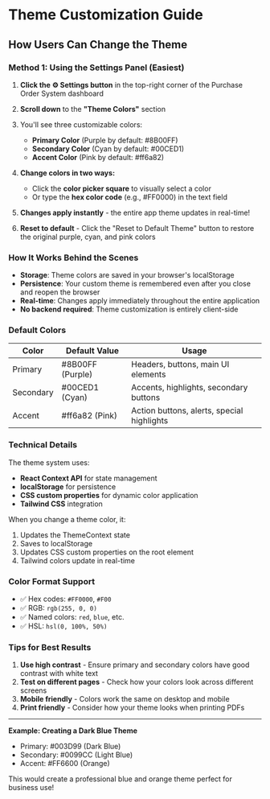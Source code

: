 # Theme Customization Guide

## How Users Can Change the Theme

### Method 1: Using the Settings Panel (Easiest)

1. **Click the ⚙️ Settings button** in the top-right corner of the Purchase Order System dashboard
2. **Scroll down** to the **"Theme Colors"** section
3. You'll see three customizable colors:
   - **Primary Color** (Purple by default: #8B00FF)
   - **Secondary Color** (Cyan by default: #00CED1)
   - **Accent Color** (Pink by default: #ff6a82)

4. **Change colors in two ways:**
   - Click the **color picker square** to visually select a color
   - Or type the **hex color code** (e.g., #FF0000) in the text field

5. **Changes apply instantly** - the entire app theme updates in real-time!

6. **Reset to default** - Click the "Reset to Default Theme" button to restore the original purple, cyan, and pink colors

### How It Works Behind the Scenes

- **Storage**: Theme colors are saved in your browser's localStorage
- **Persistence**: Your custom theme is remembered even after you close and reopen the browser
- **Real-time**: Changes apply immediately throughout the entire application
- **No backend required**: Theme customization is entirely client-side

### Default Colors

| Color | Default Value | Usage |
|-------|---------------|-------|
| Primary | #8B00FF (Purple) | Headers, buttons, main UI elements |
| Secondary | #00CED1 (Cyan) | Accents, highlights, secondary buttons |
| Accent | #ff6a82 (Pink) | Action buttons, alerts, special highlights |

### Technical Details

The theme system uses:
- **React Context API** for state management
- **localStorage** for persistence
- **CSS custom properties** for dynamic color application
- **Tailwind CSS** integration

When you change a theme color, it:
1. Updates the ThemeContext state
2. Saves to localStorage
3. Updates CSS custom properties on the root element
4. Tailwind colors update in real-time

### Color Format Support

- ✅ Hex codes: `#FF0000`, `#F00`
- ✅ RGB: `rgb(255, 0, 0)`
- ✅ Named colors: `red`, `blue`, etc.
- ✅ HSL: `hsl(0, 100%, 50%)`

### Tips for Best Results

1. **Use high contrast** - Ensure primary and secondary colors have good contrast with white text
2. **Test on different pages** - Check how your colors look across different screens
3. **Mobile friendly** - Colors work the same on desktop and mobile
4. **Print friendly** - Consider how your theme looks when printing PDFs

---

**Example: Creating a Dark Blue Theme**
- Primary: #003D99 (Dark Blue)
- Secondary: #0099CC (Light Blue)
- Accent: #FF6600 (Orange)

This would create a professional blue and orange theme perfect for business use!
